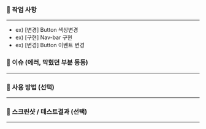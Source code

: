 ### 📌 작업 사항
---
- ex) [변경] Button 색상변경
- ex) [구현] Nav-bar 구현
- ex) [변경] Button 이벤트 변경

### 📌 이슈 (에러, 막혔던 부분 등등)
---

### 📌 사용 방법 (선택)
---

### 📌 스크린샷 / 테스트결과 (선택)
---
